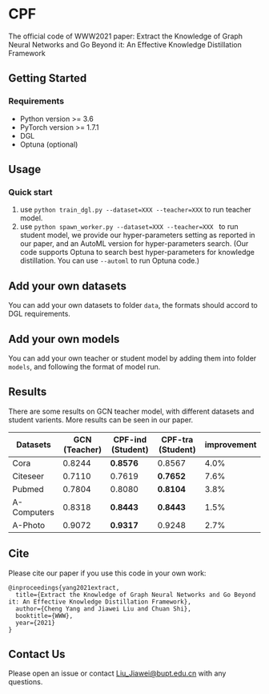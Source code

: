 # CPF

The official code of WWW2021 paper: Extract the Knowledge of Graph Neural Networks and Go Beyond it: An Effective Knowledge Distillation Framework

## Getting Started

### Requirements

- Python version >= 3.6
- PyTorch version >= 1.7.1
- DGL
- Optuna (optional)

## Usage

### Quick start

1. use `python train_dgl.py --dataset=XXX --teacher=XXX`  to run teacher model.
2. use `python spawn_worker.py --dataset=XXX --teacher=XXX ` to run student model, we provide our hyper-parameters setting as reported in our paper, and an AutoML version for hyper-parameters search. (Our code supports Optuna to search best hyper-parameters for knowledge distillation. You can use `--automl`  to run Optuna code.)

## Add your own datasets

You can add your own datasets to folder `data`, the formats should accord to DGL requirements.

## Add your own models

You can add your own teacher or student model by adding them into folder `models`, and following the format of model run.

## Results

There are some results on GCN teacher model, with different datasets and student varients. More results can be seen in our paper.

| Datasets    | GCN (Teacher) | CPF-ind (Student) | CPF-tra (Student) | improvement |
| ----------- | ------------- | ----------------- | ----------------- | ----------- |
| Cora        | 0.8244        | **0.8576**        | 0.8567            | 4.0%        |
| Citeseer    | 0.7110        | 0.7619            | **0.7652**        | 7.6%        |
| Pubmed      | 0.7804        | 0.8080            | **0.8104**        | 3.8%        |
| A-Computers | 0.8318        | **0.8443**        | **0.8443**        | 1.5%        |
| A-Photo     | 0.9072        | **0.9317**        | 0.9248            | 2.7%        |

## Cite

Please cite our paper if you use this code in your own work:

```
@inproceedings{yang2021extract,
  title={Extract the Knowledge of Graph Neural Networks and Go Beyond it: An Effective Knowledge Distillation Framework},
  author={Cheng Yang and Jiawei Liu and Chuan Shi},
  booktitle={WWW},
  year={2021}
}
```

## Contact Us

Please open an issue or contact Liu_Jiawei@bupt.edu.cn with any questions.